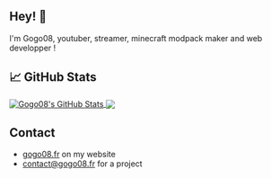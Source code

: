 ## Hey! 👋
I'm Gogo08, youtuber, streamer, minecraft modpack maker and web developper !

## &#x1f4c8; GitHub Stats

<a href="https://github.com/Gogo08190">
  <img align="center" src="https://github-readme-stats.vercel.app/api?username=Gogo08190&show_icons=true&line_height=27&count_private=true&title_color=ffffff&text_color=c9cacc&icon_color=2bbc8a&bg_color=1d1f21" alt="Gogo08's GitHub Stats" />
<a href="https://github.com/Gogo08190">
  <img align="center" src="https://github-readme-stats.vercel.app/api/top-langs/?username=Gogo08190&title_color=BA792A&text_color=c9cacc&icon_color=2bbc8a&bg_color=1d1f21" />
</a>

## Contact
- [gogo08.fr](https://gogo08.fr) on my website
- [contact@gogo08.fr](mailto:contact@gogo08.fr) for a project
